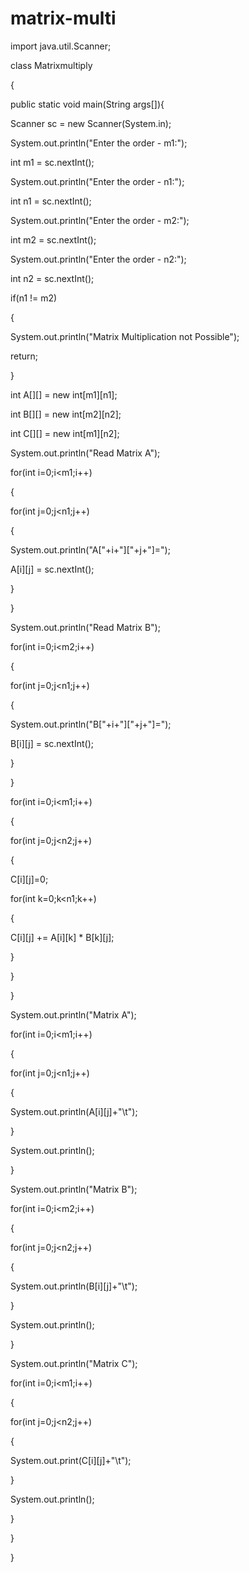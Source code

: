 # matrix-multi



import java.util.Scanner; 

class Matrixmultiply 

{ 

 public static void main(String args[]){ 

 Scanner sc = new Scanner(System.in); 

 System.out.println("Enter the order - m1:"); 

 int m1 = sc.nextInt(); 

 System.out.println("Enter the order - n1:"); 

 int n1 = sc.nextInt(); 

 System.out.println("Enter the order - m2:"); 

 int m2 = sc.nextInt(); 

 System.out.println("Enter the order - n2:"); 

 int n2 = sc.nextInt(); 

 if(n1 != m2) 

 { 

 System.out.println("Matrix Multiplication not Possible"); 

 return; 

 } 

 int A[][] = new int[m1][n1]; 

 int B[][] = new int[m2][n2]; 

 int C[][] = new int[m1][n2]; 

 System.out.println("Read Matrix A"); 

 for(int i=0;i<m1;i++) 

 { 

 for(int j=0;j<n1;j++) 

 { 

 System.out.println("A["+i+"]["+j+"]="); 

 A[i][j] = sc.nextInt(); 

 } 

 } 

 System.out.println("Read Matrix B"); 

 for(int i=0;i<m2;i++) 

 { 

 for(int j=0;j<n1;j++) 

 { 

 System.out.println("B["+i+"]["+j+"]="); 

 B[i][j] = sc.nextInt(); 

 } 

 } 

 for(int i=0;i<m1;i++) 

 { 

 for(int j=0;j<n2;j++) 

 { 

 C[i][j]=0; 

 for(int k=0;k<n1;k++) 

 { 

 C[i][j] += A[i][k] * B[k][j]; 

 } 

 }

 } 

 System.out.println("Matrix A"); 

 for(int i=0;i<m1;i++) 

 { 

 for(int j=0;j<n1;j++) 

 { 

 System.out.println(A[i][j]+"\t"); 

 } 

 System.out.println(); 

 } 

 System.out.println("Matrix B"); 

 for(int i=0;i<m2;i++) 

 { 

 for(int j=0;j<n2;j++) 

 { 

 System.out.println(B[i][j]+"\t"); 

 } 

 System.out.println(); 

 } 

 System.out.println("Matrix C"); 

 for(int i=0;i<m1;i++) 

 { 

 for(int j=0;j<n2;j++) 

 { 

 System.out.print(C[i][j]+"\t"); 

 } 

 System.out.println(); 

 } 

 } 

}
